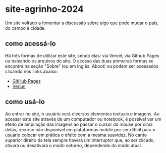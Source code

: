 # site-agrinho-2024

Um site voltado a fomentar a discussão sobre algo que pode mudar o país, do campo à cidade.

## como acessá-lo

Há três formas de utilizar este site, sendo elas: via Vercel, via Github Pages ou baixando os arquivos do site.
O acesso das duas primeiras formas se encontra na seção "Sobre" (ou em inglês, About) ou podem ser acessados clicando nos links abaixo:
- [GitHub Pages](https://eggsbennedit.github.io/site-agrinho-2024/)
- [Vercel](https://site-agrinho-2024.vercel.app/)

## como usá-lo

Ao entrar no site, o usuário verá diversos elementos textuais e imagens. Ao acessar este site através de um computador ou notebook, é possível ver um efeito de ampliação das imagens ao passar o cursor do mouse por cima delas, recurso não disponível em plataformas mobile por ser difícil para o usuário colocar em prática o efeito com a mesma suavidez.
No canto superior direito da tela sempre haverá um interruptor que, ao ser clicado, ativará ou desativará o modo noturno, dependendo do modo atual.
